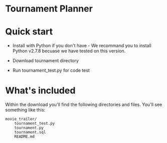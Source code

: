 # Tournament Planner

# Quick start

* Install with Python if you don't have - We recommand you to install Python v2.7.8 becuase we have tested on this version.

* Download tournament directory

* Run tournament_test.py for code test

# What's included

Within the download you'll find the following directories and files. You'll see something like this:

    movie_trailer/
        tournament_test.py
        tournament.py
        tournament.sql
        README.md
